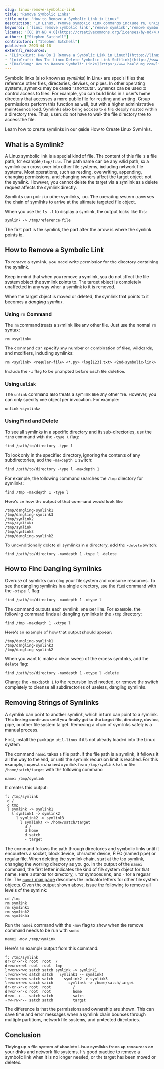 ```yaml
---
slug: linux-remove-symbolic-link
title: "Remove Symbolic Links"
title_meta: "How to Remove a Symbolic Link in Linux"
description: 'In Linux, remove symbolic link commands include rm, unlink, and find. Learn how to remove symbolic links with each of the three commands.'
keywords: ['linux remove symbolic link','remove symlink','remove symbolic link','remove symlink linux','linux remove symlink','how to remove symbolic link','unlink in linux','how to remove a symbolic link','unlink linux','delete symbolic link']
license: '[CC BY-ND 4.0](https://creativecommons.org/licenses/by-nd/4.0)'
authors: ["Stephen Satchell"]
contributors: ["Stephen Satchell"]
published: 2023-04-18
external_resources:
- '[LinuxHint: How Do I Remove a Symbolic Link in Linux?](https://linuxhint.com/remove-symbolic-link-linux/)'
- '[nixCraft: How To: Linux Delete Symbolic Link Softlink](https://www.cyberciti.biz/faq/linux-remove-delete-symbolic-softlink-command/)'
- '[Baeldung: How to Remove Symbolic Links](https://www.baeldung.com/linux/remove-symbolic-links)'
---
```


Symbolic links (also known as *symlinks*) in Linux are special files that reference other files, directories, devices, or pipes. In other operating systems, symlinks may be called "shortcuts". Symlinks can be used to control access to files. For example, you can build links in a user’s home directory that accesses a more public file for reading and writing. Group permissions perform this function as well, but with a higher administrative maintenance load. Symlinks also bring access to a file deeply nested within a directory tree. Thus, users do not have to walk the file directory tree to access the file.

Learn how to create symlinks in our guide [How to Create Linux Symlinks](/docs/guides/linux-symlinks/).

## What is a Symlink?

A Linux symbolic link is a special kind of file. The content of this file is a file path, for example `/tmp/file`. The path name can be any valid path, so a symlink can cross over into other file systems, including network file systems. Most operations, such as reading, overwriting, appending, changing permissions, and changing owners affect the target object, not the symlink. However, you cannot delete the target via a symlink as a delete request affects the symlink directly.

Symlinks can point to other symlinks, too. The operating system traverses the chain of symlinks to arrive at the ultimate targeted file object.

When you use the `ls -l` to display a symlink, the output looks like this:

```output
symlink -> /tmp/reference-file
```

The first part is the symlink, the part after the arrow is where the symlink points to.

## How to Remove a Symbolic Link

To remove a symlink, you need write permission for the directory containing the symlink.

Keep in mind that when you remove a symlink, you do not affect the file system object the symlink points to. The target object is completely unaffected in any way when a symlink to it is removed.

When the target object is moved or deleted, the symlink that points to it becomes a *dangling symlink*.

### Using `rm` Command

The `rm` command treats a symlink like any other file. Just use the normal `rm` syntax:

```command
rm <symlink>
```

The command can specify any number or combination of files, wildcards, and modifiers, including symlinks:

```command
rm <symlink> <regular-file> <*.py> <log[123].txt> <2nd-symbolic-link>
```

Include the `-i` flag to be prompted before each file deletion.

### Using `unlink`

The `unlink` command also treats a symlink like any other file. However, you can only specify one object per invocation. For example:

```command
unlink <symlink>
```

### Using Find and Delete

To see all symlinks in a specific directory and its sub-directories, use the `find` command with the `-type l` flag:

```command
find /path/to/directory -type l
```

To look only in the specified directory, ignoring the contents of any subdirectories, add the `-maxdepth 1` switch:

```command
find /path/to/directory -type l -maxdepth 1
```

For example, the following command searches the `/tmp` directory for symlinks:

```command
find /tmp -maxdepth 1 -type l
```

Here's an how the output of that command would look like:

```output
/tmp/dangling-symlink1
/tmp/dangling-symlink3
/tmp/symlink2
/tmp/symlink1
/tmp/symlink
/tmp/symlink3
/tmp/dangling-symlink2
```

To unconditionally delete all symlinks in a directory, add the `-delete` switch:

```command
find /path/to/directory -maxdepth 1 -type l -delete
```

## How to Find Dangling Symlinks

Overuse of symlinks can clog your file system and consume resources. To see the dangling symlinks in a single directory, use the `find` command with the `-xtype l` flag:

```command
find /path/to/directory -maxdepth 1 -xtype l
```

The command outputs each symlink, one per line. For example, the following command finds all dangling symlinks in the `/tmp` directory:

```command
find /tmp -maxdepth 1 -xtype l
```

Here's an example of how that output should appear:

```output
/tmp/dangling-symlink1
/tmp/dangling-symlink3
/tmp/dangling-symlink2
```

When you want to make a clean sweep of the excess symlinks, add the `delete` flag:

```command
find /path/to/directory -maxdepth 1 -xtype l -delete
```

Change the `-maxdepth 1` to the recursion level needed, or remove the switch completely to cleanse all subdirectories of useless, dangling symlinks.

## Removing Strings of Symlinks

A symlink can point to another symlink, which in turn can point to a symlink. This linking continues until you finally get to the target file, directory, device, pipe, or other file system target. Removing a chain of symlinks safely is a manual process.

First, install the package `util-linux` if it’s not already loaded into the Linux system.

The command `namei` takes a file path. If the file path is a symlink, it follows it all the way to the end, or until the symlink recursion limit is reached. For this example, inspect a chained symlink from `/tmp/symlink` to the file `/home/satch/target` with the following command:

```command
namei /tmp/symlink
```

It creates this output:

```output
f: /tmp/symlink
 d /
 d tmp
 l symlink -> symlink1
   l symlink1 -> symlink2
     l symlink2 -> symlink3
       l symlink3 -> /home/satch/target
         d /
         d home
         d satch
         - target
```

The command follows the path through directories and symbolic links until it encounters a socket, block device, character device, FIFO (named pipe) or regular file. When deleting the symlink chain, start at the top symlink, changing the working directory as you go. In the output of the `namei` command, the first letter indicates the kind of file system object for that name. Here `d` stands for directory, `l` for symbolic link, and `-` for a regular file. The [`namei` man page](https://man7.org/linux/man-pages/man1/namei.1.html) describes the indicator letters for other file system objects. Given the output shown above, issue the following to remove all levels of the symlink:

```command
cd /tmp
rm symlink
rm symlink1
rm symlink2
rm symlink3
```

Run the `namei` command with the `-mov` flag to show when the remove command needs to be run with `sudo`:

```command
namei -mov /tmp/symlink
```

Here's an example output from this command:

```output
f: /tmp/symlink
dr-xr-xr-x root  root  /
drwxrwxrwt root  root  tmp
lrwxrwxrwx satch satch symlink -> symlink1
lrwxrwxrwx satch satch   symlink1 -> symlink2
lrwxrwxrwx satch satch     symlink2 -> symlink3
lrwxrwxrwx satch satch       symlink3 -> /home/satch/target
dr-xr-xr-x root  root          /
drwxr-xr-x root  root          home
drwx--x--- satch satch         satch
-rw-rw-r-- satch satch         target
```

The difference is that the permissions and ownership are shown. This can save time and error messages when a symlink chain bounces through multiple partitions, network file systems, and protected directories.

## Conclusion

Tidying up a file system of obsolete Linux symlinks frees up resources on your disks and network file systems. It’s good practice to remove a symbolic link when it is no longer needed, or the target has been moved or deleted.